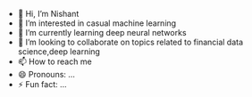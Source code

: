 - 👋 Hi, I’m Nishant 
- 👀 I’m interested in casual machine learning 
- 🌱 I’m currently learning deep neural networks 
- 💞️ I’m looking to collaborate on topics related to financial data science,deep learning
- 📫 How to reach me 
- 😄 Pronouns: ...
- ⚡ Fun fact: ...

<!---
nishant16101/nishant16101 is a ✨ special ✨ repository because its `README.md` (this file) appears on your GitHub profile.
You can click the Preview link to take a look at your changes.
--->
